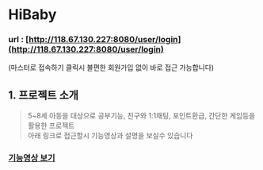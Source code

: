 # HiBaby
### url : [http://118.67.130.227:8080/user/login](http://118.67.130.227:8080/user/login)
(마스터로 접속하기 클릭시 불편한 회원가입 없이 바로 접근 가능합니다)


## 1. 프로젝트 소개
> 5~8세 아동을 대상으로 공부기능, 친구와 1:1채팅, 포인트환급, 간단한 게임등을 활용한 프로젝트   
> 아래 링크로 접근할시 기능영상과 설명을 보실수 있습니다
### [기능영상 보기](http://118.67.132.252:8080/pj/hibabyTag)


